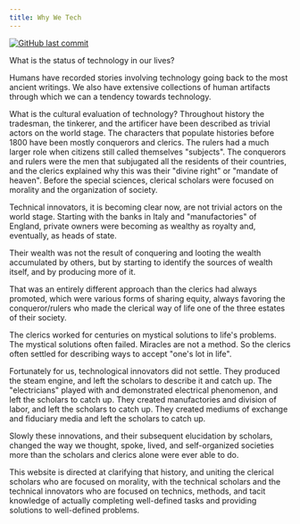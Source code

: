 ```yaml
---
title: Why We Tech
---
```

[![GitHub last commit](https://img.shields.io/github/last-commit/google/skia.svg?style=plastic)](https://github.com/InTEGr8or/whywetech)

What is the status of technology in our lives?

Humans have recorded stories involving technology going back to the most ancient writings. We also have extensive collections of human artifacts through which we can a tendency towards technology.

What is the cultural evaluation of technology? Throughout history the tradesman, the tinkerer, and the artificer have been described as trivial actors on the world stage. The characters that populate histories before 1800 have been mostly conquerors and clerics. The rulers had a much larger role when citizens still called themselves "subjects". The conquerors and rulers were the men that subjugated all the residents of their countries, and the clerics explained why this was their "divine right" or "mandate of heaven". Before the special sciences, clerical scholars were focused on morality and the organization of society.

Technical innovators, it is becoming clear now, are not trivial actors on the world stage. Starting with the banks in Italy and "manufactories" of England, private owners were becoming as wealthy as royalty and, eventually, as heads of state.

Their wealth was not the result of conquering and looting the wealth accumulated by others, but by starting to identify the sources of wealth itself, and by producing more of it.

That was an entirely different approach than the clerics had always promoted, which were various forms of sharing equity, always favoring the conqueror/rulers who made the clerical way of life one of the three estates of their society.

The clerics worked for centuries on mystical solutions to life's problems. The mystical solutions often failed. Miracles are not a method. So the clerics often settled for describing ways to accept "one's lot in life".

Fortunately for us, technological innovators did not settle. They produced the steam engine, and left the scholars to describe it and catch up. The "electricians" played with and demonstrated electrical phenomenon, and left the scholars to catch up. They created manufactories and division of labor, and left the scholars to catch up. They created mediums of exchange and fiduciary media and left the scholars to catch up.

Slowly these innovations, and their subsequent elucidation by scholars, changed the way we thought, spoke, lived, and self-organized societies more than the scholars and clerics alone were ever able to do.

This website is directed at clarifying that history, and uniting the clerical scholars who are focused on morality, with the technical scholars and the technical innovators who are focused on technics, methods, and tacit knowledge of actually completing well-defined tasks and providing solutions to well-defined problems.

